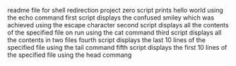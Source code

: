 readme file for shell redirection project
zero script prints hello world using the echo command
first script displays the confused smiley which was achieved using the escape character
second script displays all the contents of the specified file on run using the cat command
third script displays all the contents in two files
fourth script displays the last 10 lines of the specified file using the tail command
fifth script displays the first 10 lines of the specified file using the head commang
